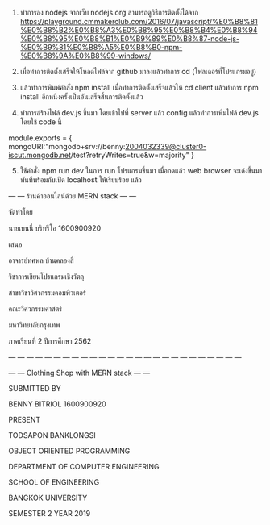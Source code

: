 1. ทำการลง nodejs จากเว็บ nodejs.org สามารถดูวิธีการติดตั้งได้จาก https://playground.cmmakerclub.com/2016/07/javascript/%E0%B8%81%E0%B8%B2%E0%B8%A3%E0%B8%95%E0%B8%B4%E0%B8%94%E0%B8%95%E0%B8%B1%E0%B9%89%E0%B8%87-node-js-%E0%B9%81%E0%B8%A5%E0%B8%B0-npm-%E0%B8%9A%E0%B8%99-windows/

2. เมื่อทำการติดตั้งเสร็จให้โหลดไฟล์จาก github มาลงแล้วทำการ cd (โฟลเดอร์ที่โปรแกรมอยู่) 

3. แล้วทำการพิมพ์คำสั่ง npm install เมื่อทำการติดตั้งเสร็จแล้วให้ cd client แล้วทำการ npm install อีกหนึ่งครั้งเป็นอันเสร็จสิ้นการติดตั้งแล้ว

4. ทำการสร้างไฟล์ dev.js ขึ้นมา โดยเข้าไปที่ server แล้ว config แล้วทำการเพิ่มไฟล์ dev.js โดยใช้ code นี้

module.exports = {
    mongoURI:"mongodb+srv://benny:2004032339@cluster0-iscut.mongodb.net/test?retryWrites=true&w=majority"
}

5. ใช้คำสั่ง npm run dev ในการ run โปรแกรมขึ้นมา เมื่อกดแล้ว web browser จะเด้งขึ้นมาทันทีพร้อมกับเปิด localhost ให้เรียบร้อย แล้ว

— — ร้านค้าออนไลน์ด้วย MERN stack — —

จัดทำโดย

นายเบนนี่ บริทรีโอ 1600900920

เสนอ

อาจารย์ทศพล บ้านคลองสี่

วิชาการเขียนโปรแกรมเชิงวัตถุ

สาขาวิชาวิศวกรรมคอมพิวเตอร์

คณะวิศวกรรมศาสตร์

มหาวิทยาลัยกรุงเทพ

ภาคเรียนที่ 2 ปีการศึกษา 2562

— — — — — — — — — — — — — — — — — — — — — — — — — —

— — Clothing Shop with MERN stack — —

SUBMITTED BY

BENNY BITRIOL 1600900920

PRESENT

TODSAPON BANKLONGSI

OBJECT ORIENTED PROGRAMMING

DEPARTMENT OF COMPUTER ENGINEERING

SCHOOL OF ENGINEERING

BANGKOK UNIVERSITY

SEMESTER 2 YEAR 2019